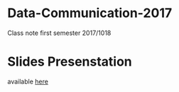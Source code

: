 # Data-Communication-2017
Class note first semester 2017/1018

# Slides Presenstation
available [here](https://github.com/handaga/Data-Communication-2017/tree/master/WS_Slides)  
